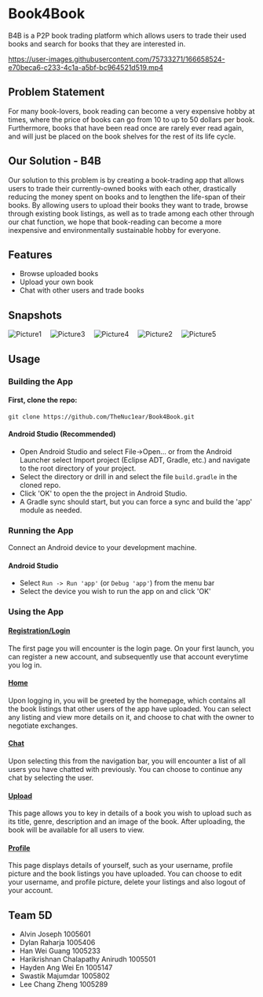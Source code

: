 # Book4Book

B4B is a P2P book trading platform which allows users to trade their used books and search for books that they are interested in.



https://user-images.githubusercontent.com/75733271/166658524-e70beca6-c233-4c1a-a5bf-bc964521d519.mp4




## Problem Statement
For many book-lovers, book reading can become a very expensive hobby at times, where the price of books can go from 10 to up to 50 dollars per book. Furthermore, books that have been read once are rarely ever read again, and will just be placed on the book shelves for the rest of its life cycle. 

## Our Solution - B4B
Our solution to this problem is by creating a book-trading app that allows users to trade their currently-owned books with each other, drastically reducing the money spent on books and to lengthen the life-span of their books. By allowing users to upload their books they want to trade, browse through existing book listings, as well as to trade among each other through our chat function, we hope that book-reading can become a more inexpensive and environmentally sustainable hobby for everyone.


## Features
* Browse uploaded books
* Upload your own book
* Chat with other users and trade books

## Snapshots
![Picture1](https://user-images.githubusercontent.com/86493432/164960375-e501aeaa-8052-4b1f-b2cc-43b833210e5c.png)&emsp;
![Picture3](https://user-images.githubusercontent.com/86493432/164960547-1859458d-e9f9-4ef3-a22d-3623a1613630.png)&emsp;
![Picture4](https://user-images.githubusercontent.com/86493432/164960609-0b448189-cb2a-43a5-8e76-865ad04468e8.png)&emsp;
![Picture2](https://user-images.githubusercontent.com/86493432/164960478-640614ce-7117-4633-b1c6-a4e401d42ea3.png)&emsp;
![Picture5](https://user-images.githubusercontent.com/86493432/164960633-167fefca-b8b2-4ab6-9945-25e92f0bcdcc.png)&emsp;

## Usage
### Building the App

#### First, clone the repo:
```git clone https://github.com/TheNuc1ear/Book4Book.git ```

#### Android Studio (Recommended)
* Open Android Studio and select File->Open... or from the Android Launcher select Import project (Eclipse ADT, Gradle, etc.) and navigate to the root directory of your project.
* Select the directory or drill in and select the file ``` build.gradle ``` in the cloned repo.
* Click 'OK' to open the the project in Android Studio.
* A Gradle sync should start, but you can force a sync and build the 'app' module as needed.

### Running the App
Connect an Android device to your development machine.

#### Android Studio
* Select ``` Run -> Run 'app' ``` (or ``` Debug 'app' ```) from the menu bar
* Select the device you wish to run the app on and click 'OK'

### Using the App
#### <ins>Registration/Login</ins>
The first page you will encounter is the login page. On your first launch, you can register a new account, and subsequently use that account everytime you log in.

#### <ins>Home</ins>
Upon logging in, you will be greeted by the homepage, which contains all the book listings that other users of the app have uploaded. You can select any listing and view more details on it, and choose to chat with the owner to negotiate exchanges.

#### <ins>Chat</ins>
Upon selecting this from the navigation bar, you will encounter a list of all users you have chatted with previously. You can choose to continue any chat by selecting the user.

#### <ins>Upload</ins>
This page allows you to key in details of a book you wish to upload such as its title, genre, description and an image of the book. After uploading, the book will be available for all users to view.

#### <ins>Profile</ins> 
This page displays details of yourself, such as your username, profile picture and the book listings you have uploaded. You can choose to edit your username, and profile picture, delete your listings and also logout of your account.

## Team 5D
* Alvin Joseph 1005601
* Dylan Raharja 1005406
* Han Wei Guang 1005233
* Harikrishnan Chalapathy Anirudh 1005501
* Hayden Ang Wei En 1005147
* Swastik Majumdar 1005802
* Lee Chang Zheng 1005289
 
